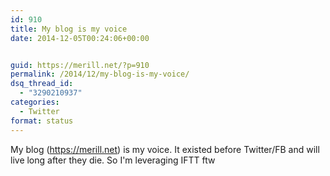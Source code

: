 ```yaml
---
id: 910
title: My blog is my voice
date: 2014-12-05T00:24:06+00:00


guid: https://merill.net/?p=910
permalink: /2014/12/my-blog-is-my-voice/
dsq_thread_id:
  - "3290210937"
categories:
  - Twitter
format: status
---
```

My blog (<a href="https://merill.net">https://merill.net</a>) is my voice. It existed before Twitter/FB and will live long after they die. So I'm leveraging IFTT ftw